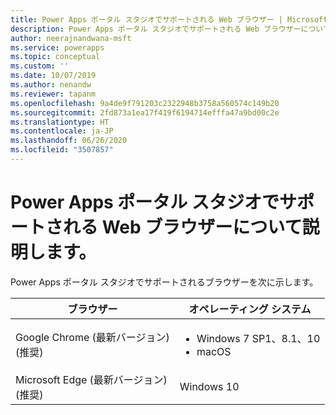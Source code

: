 ```yaml
---
title: Power Apps ポータル スタジオでサポートされる Web ブラウザー | Microsoft Docs
description: Power Apps ポータル スタジオでサポートされる Web ブラウザーについて。
author: neerajnandwana-msft
ms.service: powerapps
ms.topic: conceptual
ms.custom: ''
ms.date: 10/07/2019
ms.author: nenandw
ms.reviewer: tapanm
ms.openlocfilehash: 9a4de9f791203c2322948b3758a560574c149b20
ms.sourcegitcommit: 2fd873a1ea17f419f6194714efffa47a9bd00c2e
ms.translationtype: HT
ms.contentlocale: ja-JP
ms.lasthandoff: 06/26/2020
ms.locfileid: "3507857"
---
```

# <a name="supported-web-browsers-for-power-apps-portals-studio"></a>Power Apps ポータル スタジオでサポートされる Web ブラウザーについて説明します。

Power Apps ポータル スタジオでサポートされるブラウザーを次に示します。

| **ブラウザー**                     | **オペレーティング システム**           |
|---------------------------------|--------------------------------|
| Google Chrome (最新バージョン)<br>(推奨)                    | <ul><li>Windows 7 SP1、8.1、10</li><li>macOS</li></ul>      |
| Microsoft Edge (最新バージョン)<br> (推奨)                    | Windows 10                     |
